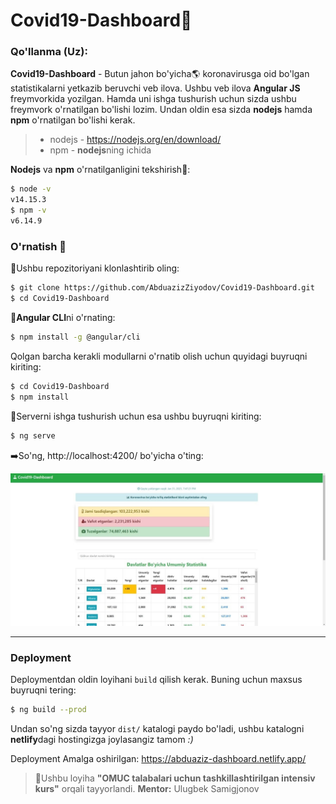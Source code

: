 # Covid19-Dashboard🦠

### Qo'llanma (Uz):

**Covid19-Dashboard** - Butun jahon bo'yicha🌎 koronavirusga oid bo'lgan statistikalarni yetkazib beruvchi veb ilova. Ushbu veb ilova **Angular JS** freymvorkida yozilgan. Hamda uni ishga tushurish uchun sizda ushbu freymvork o'rnatilgan bo'lishi lozim. Undan oldin esa sizda **nodejs** hamda **npm** o'rnatilgan bo'lishi kerak.

>- nodejs - https://nodejs.org/en/download/
>- npm - **nodejs**ning ichida

**Nodejs** va **npm** o'rnatilganligini tekshirish🔎:

```bash
$ node -v
v14.15.3
$ npm -v
v6.14.9
```

### O'rnatish 💾

🔄Ushbu repozitoriyani klonlashtirib oling:

```bash
$ git clone https://github.com/AbduazizZiyodov/Covid19-Dashboard.git
$ cd Covid19-Dashboard
```
💾**Angular CLI**ni o'rnating:
```bash
$ npm install -g @angular/cli
```
Qolgan barcha kerakli modullarni o'rnatib olish uchun quyidagi buyruqni kiriting:
```bash
$ cd Covid19-Dashboard
$ npm install
```

🚀Serverni ishga tushurish uchun esa ushbu buyruqni kiriting:

```bash
$ ng serve
```

➡️So'ng, http://localhost:4200/ bo'yicha o'ting:

![Natija](result.jpg)

<hr>

### Deployment

Deploymentdan oldin loyihani `build` qilish kerak. Buning uchun maxsus buyruqni tering:
```bash
$ ng build --prod
```

Undan so'ng sizda tayyor `dist/` katalogi paydo bo'ladi, ushbu katalogni **netlify**dagi hostingizga joylasangiz tamom *:)*

Deployment Amalga oshirilgan: https://abduaziz-dashboard.netlify.app/

>🤝Ushbu loyiha **"OMUC talabalari uchun tashkillashtirilgan intensiv kurs"** orqali tayyorlandi.
**Mentor:** Ulugbek Samigjonov
